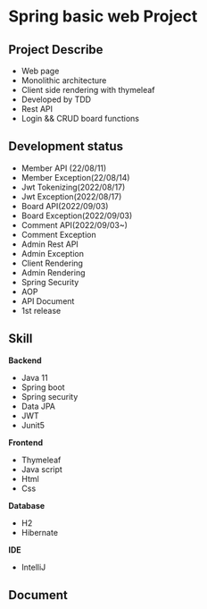 # Spring basic web Project

## Project Describe
- Web page
- Monolithic architecture
- Client side rendering with thymeleaf
- Developed by TDD
- Rest API
- Login && CRUD board functions

## Development status
- Member API (22/08/11)
- Member Exception(22/08/14)
- Jwt Tokenizing(2022/08/17)
- Jwt Exception(2022/08/17)
- Board API(2022/09/03)
- Board Exception(2022/09/03)
- Comment API(2022/09/03~)
- Comment Exception
- Admin Rest API
- Admin Exception
- Client Rendering
- Admin Rendering
- Spring Security
- AOP
- API Document
- 1st release

## Skill
**Backend**
- Java 11
- Spring boot
- Spring security
- Data JPA
- JWT
- Junit5

**Frontend**
- Thymeleaf
- Java script
- Html
- Css

**Database**
- H2
- Hibernate

**IDE**
- IntelliJ

## Document
